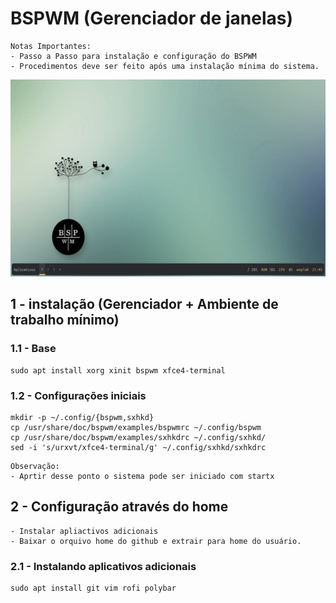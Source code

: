 # BSPWM (Gerenciador de janelas)
```
Notas Importantes:
- Passo a Passo para instalação e configuração do BSPWM 
- Procedimentos deve ser feito após uma instalação mínima do sistema.
```
<img src = "screenshots/captura_1.png">

## 1 - instalação (Gerenciador + Ambiente de trabalho mínimo)

### 1.1 - Base
```
sudo apt install xorg xinit bspwm xfce4-terminal
```
### 1.2 - Configurações iniciais
```
mkdir -p ~/.config/{bspwm,sxhkd}
cp /usr/share/doc/bspwm/examples/bspwmrc ~/.config/bspwm
cp /usr/share/doc/bspwm/examples/sxhkdrc ~/.config/sxhkd/
sed -i 's/urxvt/xfce4-terminal/g' ~/.config/sxhkd/sxhkdrc

```
```
Observação:
- Aprtir desse ponto o sistema pode ser iniciado com startx
```

## 2 - Configuração através do home
```
- Instalar apliactivos adicionais
- Baixar o orquivo home do github e extrair para home do usuário.
```
### 2.1 - Instalando aplicativos adicionais
```
sudo apt install git vim rofi polybar 
